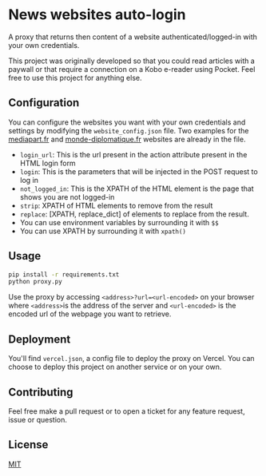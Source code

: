 # News websites auto-login

A proxy that returns then content of a website authenticated/logged-in with your own credentials.

This project was originally developed so that you could read articles with a paywall or that require a connection on a Kobo e-reader using Pocket. Feel free to use this project for anything else.

## Configuration

You can configure the websites you want with your own credentials and settings by modifying the `website_config.json` file. Two examples for the [mediapart.fr](https://www.mediapart.fr/) and [monde-diplomatique.fr](https://www.monde-diplomatique.fr/) websites are already in the file.

- `login_url`: This is the url present in the action attribute present in the HTML login form 
- `login`: This is the parameters that will be injected in the POST request to log in
- `not_logged_in`: This is the XPATH of the HTML element is the page that shows you are not logged-in
- `strip`: XPATH of HTML elements to remove from the result
- `replace`: [XPATH, replace_dict] of elements to replace from the result.
- You can use environment variables by surrounding it with `$$`
- You can use XPATH by surrounding it with `xpath()`




## Usage

```bash
pip install -r requirements.txt
python proxy.py
```
Use the proxy by accessing `<address>?url=<url-encoded>` on your browser where `<address>`is the address of the server and `<url-encoded>` is the encoded url of the webpage you want to retrieve.

## Deployment

You'll find `vercel.json`, a config file to deploy the proxy on Vercel. You can choose to deploy this project on another service or on your own.

## Contributing

Feel free make a pull request or to open a ticket for any feature request, issue or question.

## License

[MIT](https://choosealicense.com/licenses/mit/)